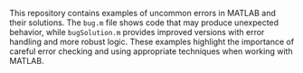 This repository contains examples of uncommon errors in MATLAB and their solutions.  The `bug.m` file shows code that may produce unexpected behavior, while `bugSolution.m` provides improved versions with error handling and more robust logic.  These examples highlight the importance of careful error checking and using appropriate techniques when working with MATLAB.